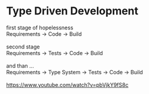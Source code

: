 # Type Driven Development 

first stage of hopelessness \
Requirements -> Code -> Build \
\
second stage \
Requirements -> Tests -> Code -> Build \
\
and than ... \
Requirements -> Type System -> Tests -> Code -> Build \
\
https://www.youtube.com/watch?v=pbVjkY9fS8c
